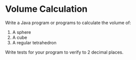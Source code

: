 # Volume Calculation

Write a Java program or programs to calculate the volume of:
1. A sphere
2. A cube
3. A regular tetrahedron


Write tests for your program to verify to 2 decimal places.